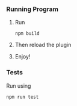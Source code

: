 ### Running Program

1.  Run

        npm build

2.  Then reload the plugin

3.  Enjoy!

### Tests

Run using

    npm run test
